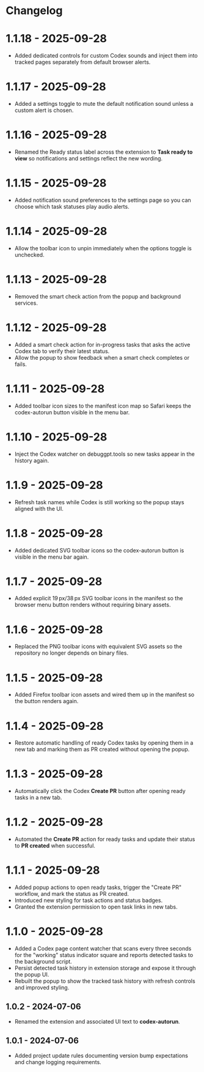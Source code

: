 # Changelog

# 1.1.18 - 2025-09-28
- Added dedicated controls for custom Codex sounds and inject them into tracked pages separately from default browser alerts.

# 1.1.17 - 2025-09-28
- Added a settings toggle to mute the default notification sound unless a custom alert is chosen.

# 1.1.16 - 2025-09-28
- Renamed the Ready status label across the extension to **Task ready to view** so notifications and settings reflect the new wording.

# 1.1.15 - 2025-09-28
- Added notification sound preferences to the settings page so you can choose which task statuses play audio alerts.

# 1.1.14 - 2025-09-28
- Allow the toolbar icon to unpin immediately when the options toggle is unchecked.

# 1.1.13 - 2025-09-28
- Removed the smart check action from the popup and background services.

# 1.1.12 - 2025-09-28
- Added a smart check action for in-progress tasks that asks the active Codex tab to verify their latest status.
- Allow the popup to show feedback when a smart check completes or fails.

# 1.1.11 - 2025-09-28
- Added toolbar icon sizes to the manifest icon map so Safari keeps the codex-autorun button visible in the menu bar.

# 1.1.10 - 2025-09-28
- Inject the Codex watcher on debuggpt.tools so new tasks appear in the history again.

# 1.1.9 - 2025-09-28
- Refresh task names while Codex is still working so the popup stays aligned with the UI.

# 1.1.8 - 2025-09-28
- Added dedicated SVG toolbar icons so the codex-autorun button is visible in the menu bar again.

# 1.1.7 - 2025-09-28
- Added explicit 19 px/38 px SVG toolbar icons in the manifest so the browser menu button renders without requiring binary assets.

# 1.1.6 - 2025-09-28
- Replaced the PNG toolbar icons with equivalent SVG assets so the repository no longer depends on binary files.

# 1.1.5 - 2025-09-28
- Added Firefox toolbar icon assets and wired them up in the manifest so the button renders again.

# 1.1.4 - 2025-09-28
- Restore automatic handling of ready Codex tasks by opening them in a new tab and marking them as PR created without opening the popup.

# 1.1.3 - 2025-09-28
- Automatically click the Codex **Create PR** button after opening ready tasks in a new tab.

# 1.1.2 - 2025-09-28
- Automated the **Create PR** action for ready tasks and update their status to **PR created** when successful.

# 1.1.1 - 2025-09-28
- Added popup actions to open ready tasks, trigger the "Create PR" workflow, and mark the status as PR created.
- Introduced new styling for task actions and status badges.
- Granted the extension permission to open task links in new tabs.

# 1.1.0 - 2025-09-28
- Added a Codex page content watcher that scans every three seconds for the "working" status indicator square and reports detected tasks to the background script.
- Persist detected task history in extension storage and expose it through the popup UI.
- Rebuilt the popup to show the tracked task history with refresh controls and improved styling.

## 1.0.2 - 2024-07-06
- Renamed the extension and associated UI text to **codex-autorun**.

## 1.0.1 - 2024-07-06
- Added project update rules documenting version bump expectations and change logging requirements.
